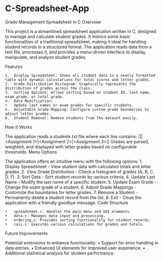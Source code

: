# C-Spreadsheet-App
Grade Management Spreadsheet in C
Overview

This project is a streamlined spreadsheet application written in C, designed to manage and calculate student grades. It mimics some basic functionalities of a traditional spreadsheet, making it ideal for handling student records in a structured format. The application reads data from a text file, processes it, and provides a menu-driven interface to display, manipulate, and analyze student grades.

Features

	1.	Display Spreadsheet: Shows all student data in a neatly formatted table with dynamic calculations for total scores and letter grades.
	2.	Grade Distribution Histogram: Graphically represents the distribution of grades across the class.
	3.	Sorting Options: Allows sorting based on student ID, last name, exam grade, or total grade.
	4.	Data Modification:
	•	Update last names or exam grades for specific students.
	5.	Adjustable Grade Mapping: Configure custom grade boundaries to adjust letter grades.
	6.	Student Removal: Remove students from the dataset easily.

How It Works

The application reads a students.txt file where each line contains:
<Student ID>|<Last Name>|<First Name>|<Assignment 1>|<Assignment 2>|<Assignment 3>|<Midterm>|<Exam>
Grades are parsed, weighted, and displayed with letter grades based on configurable thresholds.
Menu Options

The application offers an intuitive menu with the following options:
	1.	Display Spreadsheet - View student data with calculated totals and letter grades.
	2.	View Grade Distribution - Check a histogram of grades (A, B, C, D, F).
	3.	Sort Data - Sort student records by various criteria.
	4.	Update Last Name - Modify the last name of a specific student.
	5.	Update Exam Grade - Change the exam grade of a student.
	6.	Adjust Grade Mappings - Customize the boundaries for letter grades.
	7.	Remove a Student - Permanently delete a student record from the list.
	8.	Exit - Close the application with a friendly goodbye message.
 Code Structure

	•	spreadsheet.c: Handles the main menu and GUI elements.
	•	data.c: Manages data input and processing.
	•	ordering.c: Provides sorting functionality for student records.
	•	calc.c: Executes various calculations for grades and totals.

Future Improvements

Potential extensions to enhance functionality:
	•	Support for error handling in data entries.
	•	Enhanced UI elements for improved user experience.
	•	Additional statistical analysis for student performance.
